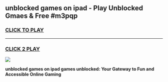 
## unblocked games on ipad - Play Unblocked Gmaes & Free #m3pqp
<h3>
<a href="https://news.freeplayer.one?title=unblocked_games_on_ipad&ref=24F">CLICK TO PLAY</a></h3>
<hr>

<h3>
<a href="https://news.freeplayer.one?title=unblocked_games_on_ipad&ref=24F">CLICK 2 PLAY</a>
  
</h3>

<a href="https://news.freeplayer.one?title=unblocked_games_on_ipad&ref=24F/"><img src="https://clearcache.store/games.png"></a>


**unblocked games on ipad games unblocked: Your Gateway to Fun and Accessible Online Gaming**
